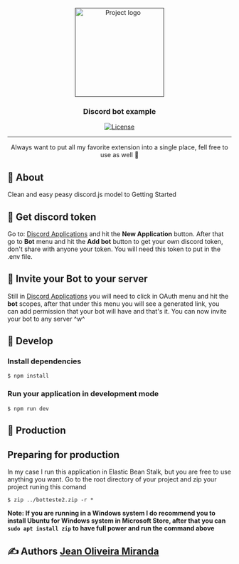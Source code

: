 <p align="center">
  <a href="" rel="noopener">
 <img width=200px height=200px src="https://lh3.googleusercontent.com/_4zBNFjA8S9yjNB_ONwqBvxTvyXYdC7Nh1jYZ2x6YEcldBr2fyijdjM2J5EoVdTpnkA" alt="Project logo"></a>
</p>

<h3 align="center">Discord bot example</h3>

<div align="center">

[![License](https://img.shields.io/badge/license-MIT-blue.svg)](/LICENSE)

</div>

---

<p align="center"> Always want to put all my favorite extension into a single place, fell free to use as well 🤗
    <br> 
</p>

## 🧐 About <a name = "about"></a>

Clean and easy peasy discord.js model to Getting Started

## 🤔 Get discord token <a name = "token"></a>

Go to:  [Discord Applications](https://discord.com/developers/applications) and hit the **New Application** button.  After that go to **Bot** menu and hit the **Add bot** button to get your own discord token, don't share with anyone your token. You will need this token to put in the .env file.

## 🤔 Invite your Bot to your server <a name = "invite"></a>

Still in [Discord Applications](https://discord.com/developers/applications) you will need to click in OAuth menu and hit the **bot** scopes, after that under this menu you will see a generated link, you can add permission that your bot will have and that's it. You can now invite your bot to any server ^w^

## 🏁 Develop <a name = "develop"></a>

### Install dependencies
`$ npm install`

### Run your application in development mode
`$ npm run dev`

## 🏁 Production <a name = "production"></a>

## Preparing for production
In my case I run this application in Elastic Bean Stalk, but you are free to use anything you want. Go to the root directory of your project and zip your project runing this comand

`$ zip ../botteste2.zip -r *`

**Note: If you are running in a Windows system I do recommend you to install Ubuntu for Windows system in Microsoft Store, after that you can `sudo apt install zip` to have full power and run the command above**

## ✍️ Authors <a name = "authors" href="https://github.com/SenhorBiscoito/">Jean Oliveira Miranda</a>


